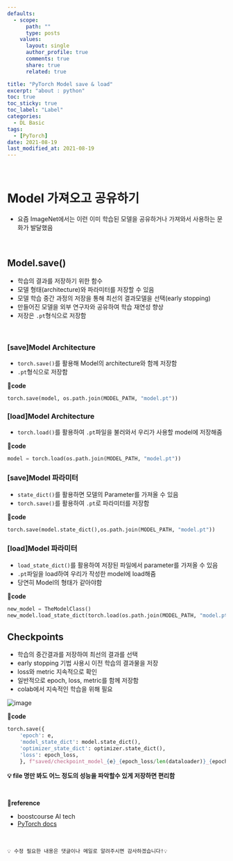 ```yaml
---
defaults:
  - scope:
      path: ""
      type: posts
    values:
      layout: single
      author_profile: true
      comments: true
      share: true
      related: true

title: "PyTorch Model save & load"
excerpt: "about : python"
toc: true
toc_sticky: true
toc_label: "Label"
categories:
  - DL Basic
tags:
  - [PyTorch]
date: 2021-08-19
last_modified_at: 2021-08-19
---
```


<br>  

# Model 가져오고 공유하기 

- 요즘 ImageNet에서는 이런 이미 학습된 모델을 공유하거나 가져와서 사용하는 문화가 발달했음

<br>

## Model.save()

- 학습의 결과를 저장하기 위한 함수
- 모델 형태(architecture)와 파라미터를 저장할 수 있음
- 모델 학습 중간 과정의 저장을 통해 최선의 결과모델을 선택(early stopping)
- 만들어진 모델을 외부 연구자와 공유하여 학습 재연성 향상
- 저장은 `.pt`형식으로 저장함

<br>

### [save]Model Architecture

- `torch.save()`를 활용해 Model의 architecture와 함께 저장함
- `.pt`형식으로 저장함

**📰code**
```python
torch.save(model, os.path.join(MODEL_PATH, "model.pt"))
```

### [load]Model Architecture 

- `torch.load()`를 활용하여 `.pt`파일을 불러와서 우리가 사용할 model에 저장해줌

**📰code**
```python
model = torch.load(os.path.join(MODEL_PATH, "model.pt"))
```

### [save]Model 파라미터

- `state_dict()`를 활용하면 모델의 Parameter를 가져올 수 있음
- `torch.save()`를 활용하여 `.pt`로 파라미터를 저장함

**📰code**
```python
torch.save(model.state_dict(),os.path.join(MODEL_PATH, "model.pt"))
```

### [load]Model 파라미터

- `load_state_dict()`를 활용하여 저장된 파일에서 parameter를 가져올 수 있음
- `.pt`파일을 load하여 우리가 작성한 model에 load해줌
- 당연히 Model의 형태가 같아야함

**📰code**
```python
new_model = TheModelClass()
new_model.load_state_dict(torch.load(os.path.join(MODEL_PATH, "model.pt")))
```


## Checkpoints

- 학습의 중간결과를 저장하여 최선의 결과를 선택
- early stopping 기법 사용시 이전 학습의 결과물을 저장
- loss와 metric 지속적으로 확인
- 일반적으로 epoch, loss, metric를 함께 저장함
- colab에서 지속적인 학습을 위해 필요

![image](https://user-images.githubusercontent.com/77658029/130316922-71117161-367d-4839-89ef-409074c81435.png)

**📰code**
```python
torch.save({
    'epoch': e,
    'model_state_dict': model.state_dict(),
    'optimizer_state_dict': optimizer.state_dict(),
    'loss': epoch_loss,
    }, f"saved/checkpoint_model_{e}_{epoch_loss/len(dataloader)}_{epoch_acc/len(dataloader)}.pt")
```

**💡 file 명만 봐도 어느 정도의 성능을 파악할수 있게 저장하면 편리함**

<br>

**📌reference**
- boostcourse AI tech
- [PyTorch docs](https://pytorch.org/tutorials/beginner/saving_loading_models.html)

<br>

```
💡 수정 필요한 내용은 댓글이나 메일로 알려주시면 감사하겠습니다!💡 
```
